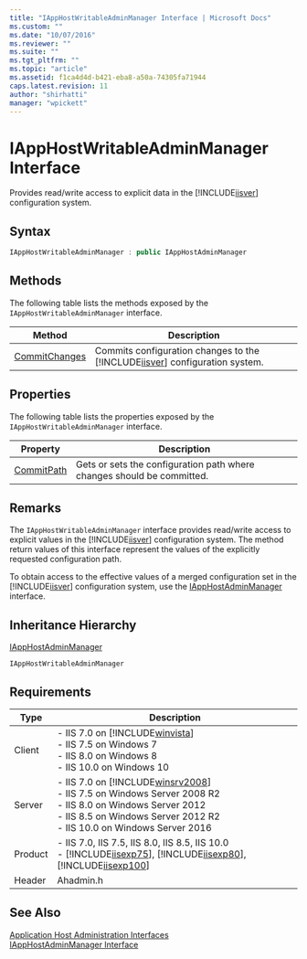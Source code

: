 ```yaml
---
title: "IAppHostWritableAdminManager Interface | Microsoft Docs"
ms.custom: ""
ms.date: "10/07/2016"
ms.reviewer: ""
ms.suite: ""
ms.tgt_pltfrm: ""
ms.topic: "article"
ms.assetid: f1ca4d4d-b421-eba8-a50a-74305fa71944
caps.latest.revision: 11
author: "shirhatti"
manager: "wpickett"
---
```

# IAppHostWritableAdminManager Interface
Provides read/write access to explicit data in the [!INCLUDE[iisver](../../wmi-provider/includes/iisver-md.md)] configuration system.  
  
## Syntax  
  
```cpp  
IAppHostWritableAdminManager : public IAppHostAdminManager  
```  
  
## Methods  
 The following table lists the methods exposed by the `IAppHostWritableAdminManager` interface.  
  
|Method|Description|  
|------------|-----------------|  
|[CommitChanges](../../web-development-reference\native-code-api-reference/iapphostwritableadminmanager-commitchanges-method.md)|Commits configuration changes to the [!INCLUDE[iisver](../../wmi-provider/includes/iisver-md.md)] configuration system.|  
  
## Properties  
 The following table lists the properties exposed by the `IAppHostWritableAdminManager` interface.  
  
|Property|Description|  
|--------------|-----------------|  
|[CommitPath](../../web-development-reference\native-code-api-reference/iapphostwritableadminmanager-commitpath-property.md)|Gets or sets the configuration path where changes should be committed.|  
  
## Remarks  
 The `IAppHostWritableAdminManager` interface provides read/write access to explicit values in the [!INCLUDE[iisver](../../wmi-provider/includes/iisver-md.md)] configuration system. The method return values of this interface represent the values of the explicitly requested configuration path.  
  
 To obtain access to the effective values of a merged configuration set in the [!INCLUDE[iisver](../../wmi-provider/includes/iisver-md.md)] configuration system, use the [IAppHostAdminManager](../../web-development-reference\native-code-api-reference/iapphostadminmanager-interface.md) interface.  
  
## Inheritance Hierarchy  
 [IAppHostAdminManager](../../web-development-reference\native-code-api-reference/iapphostadminmanager-interface.md)  
  
 `IAppHostWritableAdminManager`  
  
## Requirements  
  
|Type|Description|  
|----------|-----------------|  
|Client|-   IIS 7.0 on [!INCLUDE[winvista](../../wmi-provider/includes/winvista-md.md)]<br />-   IIS 7.5 on Windows 7<br />-   IIS 8.0 on Windows 8<br />-   IIS 10.0 on Windows 10|  
|Server|-   IIS 7.0 on [!INCLUDE[winsrv2008](../../wmi-provider/includes/winsrv2008-md.md)]<br />-   IIS 7.5 on Windows Server 2008 R2<br />-   IIS 8.0 on Windows Server 2012<br />-   IIS 8.5 on Windows Server 2012 R2<br />-   IIS 10.0 on Windows Server 2016|  
|Product|-   IIS 7.0, IIS 7.5, IIS 8.0, IIS 8.5, IIS 10.0<br />-   [!INCLUDE[iisexp75](../../web-development-reference/native-code-api-reference/includes/iisexp75-md.md)], [!INCLUDE[iisexp80](../../web-development-reference/native-code-api-reference/includes/iisexp80-md.md)], [!INCLUDE[iisexp100](../../web-development-reference/native-code-api-reference/includes/iisexp100-md.md)]|  
|Header|Ahadmin.h|  
  
## See Also  
 [Application Host Administration Interfaces](../../web-development-reference\native-code-api-reference/application-host-administration-interfaces.md)   
 [IAppHostAdminManager Interface](../../web-development-reference\native-code-api-reference/iapphostadminmanager-interface.md)